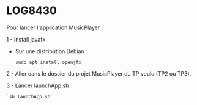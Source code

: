 # LOG8430

Pour lancer l'application MusicPlayer :

1 - Install javafx
  - Sur une distribution Debian :
  
    `sudo apt install openjfx`
    
2 - Aller dans le dossier du projet MusicPlayer du TP voulu (TP2 ou TP3).

3 - Lancer launchApp.sh

    `sh launchApp.sh`
